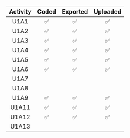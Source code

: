 | Activity | Coded | Exported | Uploaded |
|:--------:|:-----:|:--------:|:--------:|
|   U1A1   |   ✅   |    ✅     |    ✅     |
|   U1A2   |   ✅   |    ✅     |    ✅     |
|   U1A3   |   ✅   |    ✅     |    ✅     |
|   U1A4   |   ✅   |    ✅     |    ✅     |
|   U1A5   |   ✅   |    ✅     |    ✅     |
|   U1A6   |   ✅   |    ✅     |    ✅     |
|   U1A7   |       |          |          |
|   U1A8   |       |          |          |
|   U1A9   |   ✅   |    ✅     |    ✅     |
|  U1A11   |   ✅   |    ✅     |    ✅     |
|  U1A12   |   ✅   |    ✅     |    ✅     |
|  U1A13   |       |          |          |

